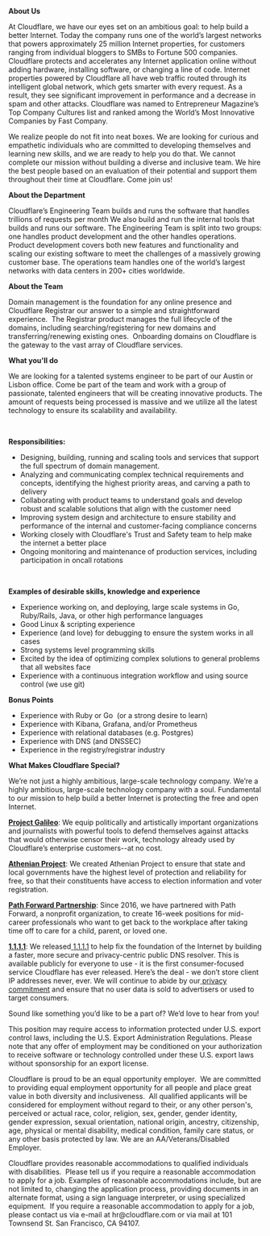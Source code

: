 <div class="content-intro">
	<div><strong>About Us</strong></div>
	<div>
		<p><span style="font-weight: 400;">At Cloudflare, we have our eyes set on an ambitious goal: to help build a better Internet. Today the company runs one of the world’s largest networks that powers approximately 25 million Internet properties, for customers ranging from individual bloggers to SMBs to Fortune 500 companies. Cloudflare protects and accelerates any Internet application online without adding hardware, installing software, or changing a line of code. Internet properties powered by Cloudflare all have web traffic routed through its intelligent global network, which gets smarter with every request. As a result, they see significant improvement in performance and a decrease in spam and other attacks. Cloudflare was named to Entrepreneur Magazine’s Top Company Cultures list and ranked among the World’s Most Innovative Companies by Fast Company.</span><span style="font-weight: 400;">&nbsp;</span></p>
		<p><span style="font-weight: 400;">We realize people do not fit into neat boxes. We are looking for curious and empathetic individuals who are committed to developing themselves and learning new skills, and we are ready to help you do that. We cannot complete our mission without building a diverse and inclusive team. We hire the best people based on an evaluation of their potential and support them throughout their time at Cloudflare. Come join us!&nbsp;</span></p>
	</div>
</div>
<p><strong>About the Department</strong></p>
<p><span style="font-weight: 400;">Cloudflare’s Engineering Team builds and runs the software that handles trillions of requests per month We also build and run the internal tools that builds and runs our software. The Engineering Team is split into two groups: one handles product development and the other handles operations. Product development covers both new features and functionality and scaling our existing software to meet the challenges of a massively growing customer base. The operations team handles one of the world’s largest networks with data centers in 200+ cities worldwide.</span></p>
<p><strong>About the Team</strong></p>
<p><span style="font-weight: 400;">Domain management is the foundation for any online presence and Cloudflare Registrar our answer to a simple and straightforward experience.&nbsp; The Registrar product manages the full lifecycle of the domains, including searching/registering for new domains and transferring/renewing existing ones.&nbsp; Onboarding domains on Cloudflare is the gateway to the vast array of Cloudflare services.</span></p>
<p><strong>What you'll do</strong></p>
<p><span style="font-weight: 400;">We are looking for a talented systems engineer to be part of our Austin or Lisbon office. Come be part of the team and work with a group of passionate, talented engineers that will be creating innovative products. The amount of requests being processed is massive and we utilize all the latest technology to ensure its scalability and availability.&nbsp;</span></p>
<p>&nbsp;</p>
<p><strong>Responsibilities:&nbsp;</strong></p>
<ul>
	<li style="font-weight: 400;"><span style="font-weight: 400;">Designing, building, running and scaling tools and services that support the full spectrum of domain management.</span></li>
	<li style="font-weight: 400;"><span style="font-weight: 400;">Analyzing and communicating complex technical requirements and concepts, identifying the highest priority areas, and carving a path to delivery</span></li>
	<li style="font-weight: 400;"><span style="font-weight: 400;">Collaborating with product teams to understand goals and develop robust and scalable solutions that align with the customer need</span></li>
	<li style="font-weight: 400;"><span style="font-weight: 400;">Improving system design and architecture to ensure stability and performance of the internal and customer-facing compliance concerns</span></li>
	<li style="font-weight: 400;"><span style="font-weight: 400;">Working closely with Cloudflare's Trust and Safety team to help make the internet a better place</span></li>
	<li style="font-weight: 400;"><span style="font-weight: 400;">Ongoing monitoring and maintenance of production services, including participation in oncall rotations</span></li>
</ul>
<p>&nbsp;</p>
<p><strong>Examples of desirable skills, knowledge and experience</strong></p>
<ul>
	<li style="font-weight: 400;"><span style="font-weight: 400;">Experience working on, and deploying, large scale systems in Go, Ruby/Rails, Java, or other high performance languages</span></li>
	<li style="font-weight: 400;"><span style="font-weight: 400;">Good Linux &amp; scripting experience</span></li>
	<li style="font-weight: 400;"><span style="font-weight: 400;">Experience (and love) for debugging to ensure the system works in all cases</span></li>
	<li style="font-weight: 400;"><span style="font-weight: 400;">Strong systems level programming skills</span></li>
	<li style="font-weight: 400;"><span style="font-weight: 400;">Excited by the idea of optimizing complex solutions to general problems that all websites face</span></li>
	<li style="font-weight: 400;"><span style="font-weight: 400;">Experience with a continuous integration workflow and using source control (we use git)&nbsp;</span></li>
</ul>
<p><strong>Bonus Points</strong></p>
<ul>
	<li style="font-weight: 400;"><span style="font-weight: 400;">Experience with Ruby or Go&nbsp; (or a strong desire to learn)</span></li>
	<li style="font-weight: 400;"><span style="font-weight: 400;">Experience with Kibana, Grafana, and/or Prometheus</span></li>
	<li style="font-weight: 400;"><span style="font-weight: 400;">Experience with relational databases (e.g. Postgres)</span></li>
	<li style="font-weight: 400;"><span style="font-weight: 400;">Experience with DNS (and DNSSEC)</span></li>
	<li style="font-weight: 400;"><span style="font-weight: 400;">Experience in the registry/registrar industry</span></li>
</ul>
<div class="content-conclusion">
	<p><strong>What Makes Cloudflare Special?</strong></p>
	<p><span style="font-weight: 400;">We’re not just a highly ambitious, large-scale technology company. We’re a highly ambitious, large-scale technology company with a soul. Fundamental to our mission to help build a better Internet is protecting the free and open Internet.</span></p>
	<p><a href="https://blog.cloudflare.com/protecting-free-expression-online/"><strong>Project Galileo</strong></a><span style="font-weight: 400;">: We equip politically and artistically important organizations and journalists with powerful tools to defend themselves against attacks that would otherwise censor their work, technology already used by Cloudflare’s enterprise customers--at no cost.</span></p>
	<p><strong><a href="https://www.cloudflare.com/athenian/">Athenian Project</a></strong><span style="font-weight: 400;">: We created Athenian Project to ensure that state and local governments have the highest level of protection and reliability for free, so that their constituents have access to election information and voter registration.</span></p>
	<p><a href="https://blog.cloudflare.com/tag/path-forward/"><strong>Path Forward Partnership</strong></a><span style="font-weight: 400;">: Since 2016, we have partnered with Path Forward, a nonprofit organization, to create 16-week positions for mid-career professionals who want to get back to the workplace after taking time off to care for a child, parent, or loved one.</span></p>
	<p><a href="https://1.1.1.1/"><strong>1.1.1.1</strong></a><span style="font-weight: 400;">: We released</span><a href="https://1.1.1.1/"> <span style="font-weight: 400;">1.1.1.1</span></a><span style="font-weight: 400;"> to help fix the foundation of the Internet by building a faster, more secure and privacy-centric public DNS resolver. This is available publicly for everyone to use - it is the first consumer-focused service Cloudflare has ever released. Here’s the deal - we don’t store client IP addresses never, ever. We will continue to abide by our</span><a href="https://developers.cloudflare.com/1.1.1.1/privacy/public-dns-resolver"> privacy commitment</a><span style="font-weight: 400;"> and ensure that no user data is sold to advertisers or used to target consumers.</span></p>
	<p><span style="font-weight: 400;">Sound like something you’d like to be a part of? We’d love to hear from you!</span></p>
	<p><span style="font-weight: 400;">This position may require access to information protected under U.S. export control laws, including the U.S. Export Administration Regulations. Please note that any offer of employment may be conditioned on your authorization to receive software or technology controlled under these U.S. export laws without sponsorship for an export license.</span></p>
	<p><span style="font-weight: 400;">Cloudflare is proud to be an equal opportunity employer. &nbsp;We are committed to providing equal employment opportunity for all people and place great value in both diversity and inclusiveness. &nbsp;All qualified applicants will be considered for employment without regard to their, or any other person's, perceived or actual</span> <span style="font-weight: 400;">race, color, religion, sex, gender, gender identity, gender expression, sexual orientation, national origin, ancestry, citizenship, age, physical or mental disability, medical condition, family care status, or any other basis protected by law. </span><span style="font-weight: 400;">We are an AA/Veterans/Disabled Employer.</span></p>
	<p><span style="font-weight: 400;">Cloudflare provides reasonable accommodations to qualified individuals with disabilities. &nbsp;Please tell us if you require a reasonable accommodation to apply for a job. Examples of reasonable accommodations include, but are not limited to, changing the application process, providing documents in an alternate format, using a sign language interpreter, or using specialized equipment. &nbsp;If you require a reasonable accommodation to apply for a job, please contact us via e-mail at </span><span style="font-weight: 400;">hr@cloudflare.com</span><span style="font-weight: 400;"> or via mail at 101 Townsend St. San Francisco, CA 94107.</span></p>
</div>